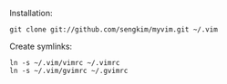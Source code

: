 Installation:

    git clone git://github.com/sengkim/myvim.git ~/.vim

Create symlinks:

    ln -s ~/.vim/vimrc ~/.vimrc
    ln -s ~/.vim/gvimrc ~/.gvimrc


